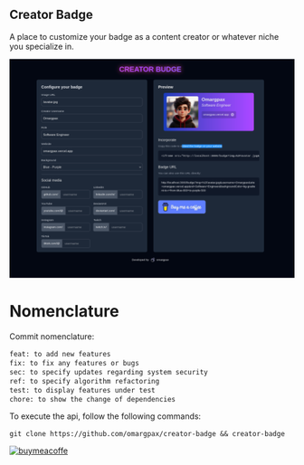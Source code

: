 ## Creator Badge
A place to customize your badge as a content creator or whatever niche you specialize in.

![hypr](public/img/screen-preview.png)

# Nomenclature
Commit nomenclature:
```
feat: to add new features
fix: to fix any features or bugs
sec: to specify updates regarding system security
ref: to specify algorithm refactoring
test: to display features under test
chore: to show the change of dependencies
```

To execute the api, follow the following commands:
```
git clone https://github.com/omargpax/creator-badge && creator-badge
```
[<img width="200" alt="buymeacoffe" src="https://img.shields.io/badge/Buy%20Me%20a%20Coffee-ffdd00?style=for-the-badge&logo=buy-me-a-coffee&logoColor=black" />](https://www.buymeacoffee.com/omargpax)